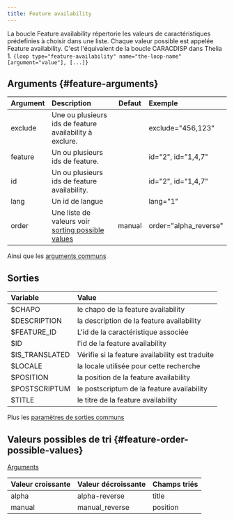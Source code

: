 ```yaml
---
title: Feature availability
---
```


La boucle Feature availability répertorie les valeurs de caractéristiques prédefinies à choisir dans une liste.
Chaque valeur possible est appelée Feature availability.
C'est l'équivalent de la boucle CARACDISP dans Thelia 1.
`{loop type="feature-availability" name="the-loop-name" [argument="value"], [...]}`

## Arguments {#feature-arguments}

| Argument | Description                                                                         | Defaut | Exemple               |
|----------|:------------------------------------------------------------------------------------|:------:|:----------------------|
| exclude  | Une ou plusieurs ids de feature availability à exclure.                             |        | exclude="456,123"     |
| feature  | Un ou plusieurs ids de feature.                                                     |        | id="2", id="1,4,7"    |
| id       | Un ou plusieurs ids de feature availability.                                        |        | id="2", id="1,4,7"    |
| lang     | Un id de langue                                                                     |        | lang="1"              |
| order    | Une liste de valeurs voir [sorting possible values](#feature-order-possible-values) | manual | order="alpha_reverse" |

Ainsi que les [arguments communs](./global_arguments)

## Sorties

| Variable       | Value                                           |
|:---------------|:------------------------------------------------|
| $CHAPO         | le chapo de la feature availability             |
| $DESCRIPTION   | la description de la feature availability       |
| $FEATURE_ID    | L'id de la caractéristique associée             |
| $ID            | l'id de la feature availability                 |
| $IS_TRANSLATED | Vérifie si la feature availability est traduite |
| $LOCALE        | la locale utilisée pour cette recherche         |
| $POSITION      | la position de la feature availability          |
| $POSTSCRIPTUM  | le postscriptum de la feature availability      |
| $TITLE         | le titre de la feature availability             |

Plus les [paramètres de sorties communs](./global_outputs)

## Valeurs possibles de tri {#feature-order-possible-values}
[Arguments](#feature-arguments)

| Valeur croissante | Valeur décroissante | Champs triés |
|-------------------|---------------------|:-------------|
| alpha             | alpha-reverse       | title        |
| manual            | manual_reverse      | position     |
